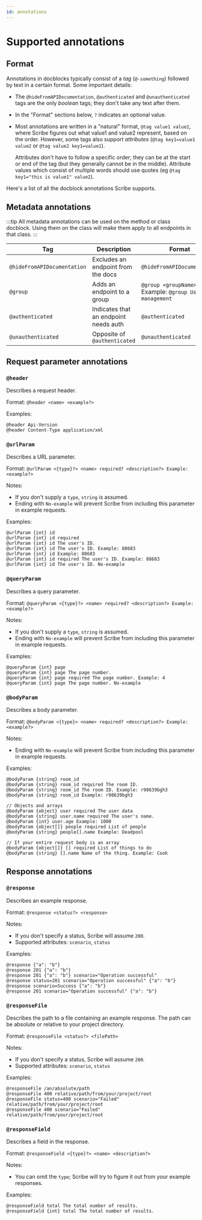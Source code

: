 ```yaml
---
id: annotations
---
```


# Supported annotations

## Format
Annotations in docblocks typically consist of a _tag_ (`@-something`) followed by text in a certain format. Some important details:

- The `@hideFromAPIDocumentation`, `@authenticated` and `@unauthenticated` tags are the only _boolean_ tags; they don't take any text after them.
- In the "Format" sections below, `?` indicates an optional value.
- Most annotations are written in a "natural" format, `@tag value1 value2`, where Scribe figures out what value1 and value2 represent, based on the order. However, some tags also support _attributes_ (`@tag key1=value1 value2` or `@tag value2 key1=value1`).

  Attributes don't have to follow a specific order; they can be at the start or end of the tag (but they generally cannot be in the middle). Attribute values which consist of multiple words should use quotes (eg `@tag key1="this is value1" value2`).

Here's a list of all the docblock annotations Scribe supports.

## Metadata annotations

:::tip
All metadata annotations can be used on the method or class docblock. Using them on the class will make them apply to all endpoints in that class.
:::

Tag | Description | Format
----|-------------|--------
`@hideFromAPIDocumentation` | Excludes an endpoint from the docs | `@hideFromAPIDocumentation`
`@group` | Adds an endpoint to a group | `@group <groupName>` <br /> Example: `@group User management`
`@authenticated` | Indicates that an endpoint needs auth | `@authenticated` 
`@unauthenticated` | Opposite of `@authenticated` | `@unauthenticated`

## Request parameter annotations
### `@header`
Describes a request header.

Format: `@header <name> <example?>`

Examples: 

```
@header Api-Version
@header Content-Type application/xml
```

### `@urlParam`
Describes a URL parameter.

Format: `@urlParam <{type}?> <name> required? <description?> Example: <example?>`

Notes:
- If you don't supply a `type`, `string` is assumed.
- Ending with `No-example` will prevent Scribe from including this parameter in example requests.

Examples:
```
@urlParam {int} id 
@urlParam {int} id required 
@urlParam {int} id The user's ID. 
@urlParam {int} id The user's ID. Example: 88683
@urlParam {int} id Example: 88683
@urlParam {int} id required The user's ID. Example: 88683
@urlParam {int} id The user's ID. No-example
```

### `@queryParam`
Describes a query parameter.

Format: `@queryParam <{type}?> <name> required? <description?> Example: <example?>`

Notes:
- If you don't supply a `type`, `string` is assumed.
- Ending with `No-example` will prevent Scribe from including this parameter in example requests.

Examples: 
```
@queryParam {int} page 
@queryParam {int} page The page number. 
@queryParam {int} page required The page number. Example: 4
@queryParam {int} page The page number. No-example
```


### `@bodyParam`
Describes a body parameter.

Format: `@bodyParam <{type}> <name> required? <description?> Example: <example?>`

Notes:
- Ending with `No-example` will prevent Scribe from including this parameter in example requests.

Examples:

```
@bodyParam {string} room_id 
@bodyParam {string} room_id required The room ID. 
@bodyParam {string} room_id The room ID. Example: r98639bgh3
@bodyParam {string} room_id Example: r98639bgh3

// Objects and arrays
@bodyParam {object} user required The user data 
@bodyParam {string} user.name required The user's name. 
@bodyParam {int} user.age Example: 1000 
@bodyParam {object[]} people required List of people 
@bodyParam {string} people[].name Example: Deadpool

// If your entire request body is an array
@bodyParam {object[]} [] required List of things to do 
@bodyParam {string} [].name Name of the thing. Example: Cook
```

## Response annotations
### `@response`
Describes an example response.

Format: `@response <status?> <response>`

Notes:
- If you don't specify a status, Scribe will assume `200`.
- Supported attributes: `scenario`, `status`

Examples:

```
@response {"a": "b"}
@response 201 {"a": "b"}
@response 201 {"a": "b"} scenario="Operation successful"
@response status=201 scenario="Operation successful" {"a": "b"}
@response scenario=Success {"a": "b"}
@response 201 scenario="Operation successful" {"a": "b"}
```

### `@responseFile`
Describes the path to a file containing an example response. The path can be absolute or relative to your project directory.

Format: `@responseFile <status?> <filePath>`

Notes:
- If you don't specify a status, Scribe will assume `200`.
- Supported attributes: `scenario`, `status`

Examples:

```
@responseFile /an/absolute/path
@responseFile 400 relative/path/from/your/project/root
@responseFile status=400 scenario="Failed" relative/path/from/your/project/root
@responseFile 400 scenario="Failed" relative/path/from/your/project/root
```

### `@responseField`
Describes a field in the response.

Format: `@responseField <{type}?> <name> <description?>`

Notes:
- You can omit the `type`; Scribe will try to figure it out from your example responses.

Examples:
```
@responseField total The total number of results.
@responseField {int} total The total number of results.
```